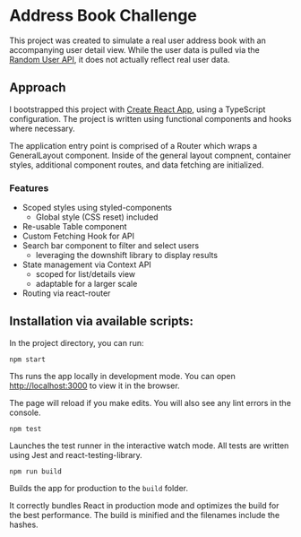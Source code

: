 # Address Book Challenge

This project was created to simulate a real user address book with an accompanying user detail view. While the user data is pulled via the [Random User API](https://randomuser.me/documentation), it does not actually reflect real user data.

## Approach

I bootstrapped this project with [Create React App](https://github.com/facebook/create-react-app), using a TypeScript configuration. The project is written using functional components and hooks where necessary.

The application entry point is comprised of a Router which wraps a GeneralLayout component. Inside of the general layout compnent, container styles, additional component routes, and data fetching are initialized.

### Features

- Scoped styles using styled-components
  - Global style (CSS reset) included
- Re-usable Table component
- Custom Fetching Hook for API
- Search bar component to filter and select users
  - leveraging the downshift library to display results
- State management via Context API
  - scoped for list/details view
  - adaptable for a larger scale
- Routing via react-router

## Installation via available scripts:

In the project directory, you can run:

`npm start`

Ths runs the app locally in development mode. You can open [http://localhost:3000](http://localhost:3000) to view it in the browser.

The page will reload if you make edits. You will also see any lint errors in the console.

`npm test`

Launches the test runner in the interactive watch mode. All tests are written using Jest and react-testing-library.

`npm run build`

Builds the app for production to the `build` folder.

It correctly bundles React in production mode and optimizes the build for the best performance. The build is minified and the filenames include the hashes.
